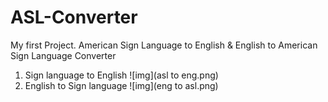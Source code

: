 # ASL-Converter
My first Project. American Sign Language to English &amp; English to American Sign Language Converter
1. Sign language to English
![img](asl to eng.png)
2. English to Sign language
![img](eng to asl.png)

